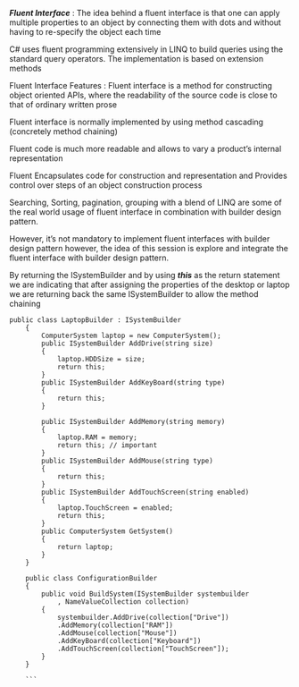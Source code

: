 ***Fluent Interface*** : The idea behind a fluent interface is that one can apply multiple properties to an object by connecting them with dots and without having to re-specify the object each time

C# uses fluent programming extensively in LINQ to build queries using the standard query operators. The implementation is based on extension methods

Fluent Interface Features : Fluent interface is a method for constructing object oriented APIs, where the readability of the source code is close to that of ordinary written prose

Fluent interface is normally implemented by using method cascading (concretely method chaining)

Fluent code is much more readable and allows to vary a product’s internal representation

Fluent Encapsulates code for construction and representation and Provides control over steps of an object construction process

Searching, Sorting, pagination, grouping with a blend of LINQ are some of the real world usage of fluent interface in combination with builder design pattern.

However, it’s not mandatory to implement fluent interfaces with builder design pattern however, the idea of this session is explore and integrate the fluent interface with builder design pattern.

By returning the ISystemBuilder and by using ***this*** as the return statement we are indicating that after assigning the properties of the desktop or  laptop we are returning back the same ISystemBuilder to allow the method chaining

```
public class LaptopBuilder : ISystemBuilder
    {
        ComputerSystem laptop = new ComputerSystem();
        public ISystemBuilder AddDrive(string size)
        {
            laptop.HDDSize = size;
            return this;
        }
        public ISystemBuilder AddKeyBoard(string type)
        {
            return this;
        }

        public ISystemBuilder AddMemory(string memory)
        {
            laptop.RAM = memory;
            return this; // important
        }
        public ISystemBuilder AddMouse(string type)
        {
            return this;
        }
        public ISystemBuilder AddTouchScreen(string enabled)
        {
            laptop.TouchScreen = enabled;
            return this;
        }
        public ComputerSystem GetSystem()
        {
            return laptop;
        }       
    }

    public class ConfigurationBuilder
    {
        public void BuildSystem(ISystemBuilder systembuilder
            , NameValueCollection collection)
        {
            systembuilder.AddDrive(collection["Drive"])
            .AddMemory(collection["RAM"])
            .AddMouse(collection["Mouse"])
            .AddKeyBoard(collection["Keyboard"])
            .AddTouchScreen(collection["TouchScreen"]);
        }
    }

    ```

    

